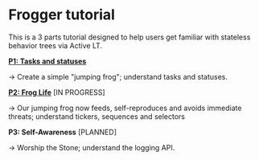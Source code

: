 # Frogger tutorial

This is a 3 parts tutorial designed to help users get familiar with stateless behavior trees via Active LT.

**[P1: Tasks and statuses](Tutorial/P1-Status.md)**

→ Create a simple "jumping frog"; understand tasks and statuses.

**[P2: Frog Life](Tutorial/P2-Composites.md)** [IN PROGRESS]

→ Our jumping frog now feeds, self-reproduces and avoids immediate threats; understand tickers, sequences and selectors

**P3: Self-Awareness** [PLANNED]

→  Worship the Stone; understand the logging API.
